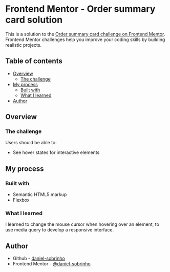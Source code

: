 # Frontend Mentor - Order summary card solution

This is a solution to the [Order summary card challenge on Frontend Mentor](https://www.frontendmentor.io/challenges/order-summary-component-QlPmajDUj). Frontend Mentor challenges help you improve your coding skills by building realistic projects. 

## Table of contents

- [Overview](#overview)
  - [The challenge](#the-challenge)
- [My process](#my-process)
  - [Built with](#built-with)
  - [What I learned](#what-i-learned)
- [Author](#author)

## Overview

### The challenge

Users should be able to:

- See hover states for interactive elements

## My process

### Built with

- Semantic HTML5 markup
- Flexbox

### What I learned

I learned to change the mouse cursor when hovering over an element, to use media query to develop a responsive interface.

## Author

- Github - [daniel-sobrinho](https://github.com/daniel-sobrinho)
- Frontend Mentor - [@daniel-sobrinho](https://www.frontendmentor.io/profile/daniel-sobrinho)
